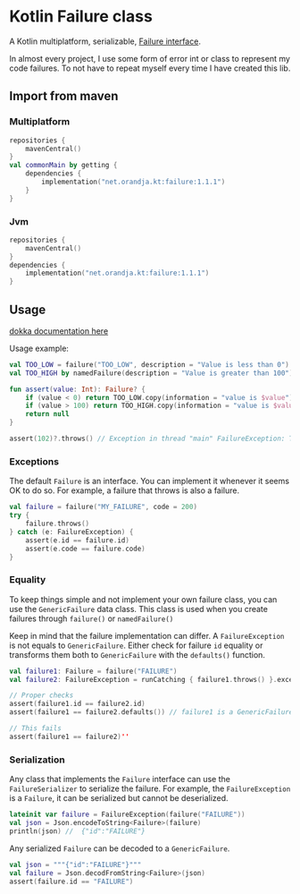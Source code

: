 # Kotlin Failure class

A Kotlin multiplatform, serializable, [Failure interface](src/commonMain/kotlin/net/orandja/failure/Failure.kt).

In almost every project, I use some form of error int or class to represent my code failures.
To not have to repeat myself every time I have created this lib.

## Import from maven

### Multiplatform

```kotlin
repositories {
    mavenCentral()
}
val commonMain by getting {
    dependencies {
        implementation("net.orandja.kt:failure:1.1.1")
    }
}
```

### Jvm

```kotlin
repositories {
    mavenCentral()
}
dependencies {
    implementation("net.orandja.kt:failure:1.1.1")
}
```

## Usage

[dokka documentation here](https://l-briand.github.io/failure/failure/net.orandja.failure/index.html)

Usage example:

```kotlin
val TOO_LOW = failure("TOO_LOW", description = "Value is less than 0")
val TOO_HIGH by namedFailure(description = "Value is greater than 100")

fun assert(value: Int): Failure? {
    if (value < 0) return TOO_LOW.copy(information = "value is $value")
    if (value > 100) return TOO_HIGH.copy(information = "value is $value")
    return null
}

assert(102)?.throws() // Exception in thread "main" FailureException: TOO_HIGH [Value is greater than 100] value is 102
```

### Exceptions

The default `Failure` is an interface.
You can implement it whenever it seems OK to do so.
For example, a failure that throws is also a failure.

```kotlin
val failure = failure("MY_FAILURE", code = 200)
try {
    failure.throws()
} catch (e: FailureException) {
    assert(e.id == failure.id)
    assert(e.code == failure.code)
}
```

### Equality

To keep things simple and not implement your own failure class, you can use the `GenericFailure` data class.
This class is used when you create failures through `failure()` or `namedFailure()`

Keep in mind that the failure implementation can differ.
A `FailureException` is not equals to `GenericFailure`.
Either check for failure `id` equality or transforms them both to `GenericFailure` with the `defaults()` function.

```kotlin
val failure1: Failure = failure("FAILURE")
val failure2: FailureException = runCatching { failure1.throws() }.exceptionOrNull() !! as FailureException

// Proper checks
assert(failure1.id == failure2.id)
assert(failure1 == failure2.defaults()) // failure1 is a GenericFailure

// This fails
assert(failure1 == failure2)''
```

### Serialization

Any class that implements the `Failure` interface can use the `FailureSerializer` to serialize the failure.
For example, the `FailureException` is a `Failure`, it can be serialized but cannot be deserialized.

```kotlin
lateinit var failure = FailureException(failure("FAILURE"))
val json = Json.encodeToString<Failure>(failure)
println(json) //  {"id":"FAILURE"}
```

Any serialized `Failure` can be decoded to a `GenericFailure`.

```kotlin
val json = """{"id":"FAILURE"}"""
val failure = Json.decodFromString<Failure>(json)
assert(failure.id == "FAILURE")
```